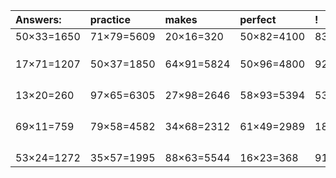 | Answers: | practice | makes | perfect | ! |
| :--- | :--- | :--- | :--- | :--- |
| 50×33=1650 | 71×79=5609 | 20×16=320 | 50×82=4100 | 83×41=3403 | 
|   |   |   |   |   | 
|   |   |   |   |   | 
|   |   |   |   |   | 
| 17×71=1207 | 50×37=1850 | 64×91=5824 | 50×96=4800 | 92×31=2852 | 
|   |   |   |   |   | 
|   |   |   |   |   | 
|   |   |   |   |   | 
|   |   |   |   |   | 
| 13×20=260 | 97×65=6305 | 27×98=2646 | 58×93=5394 | 53×56=2968 | 
|   |   |   |   |   | 
|   |   |   |   |   | 
|   |   |   |   |   | 
|   |   |   |   |   | 
| 69×11=759 | 79×58=4582 | 34×68=2312 | 61×49=2989 | 18×27=486 | 
|   |   |   |   |   | 
|   |   |   |   |   | 
|   |   |   |   |   | 
|   |   |   |   |   | 
| 53×24=1272 | 35×57=1995 | 88×63=5544 | 16×23=368 | 91×33=3003 | 
